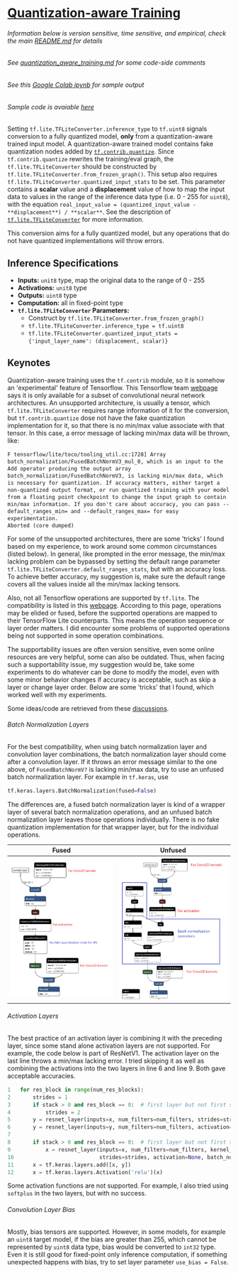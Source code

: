 # [Quantization-aware Training](https://github.com/tensorflow/tensorflow/tree/r1.14/tensorflow/contrib/quantize)

###### Information below is version sensitive, time sensitive, and empirical, check the main [README.md](https://github.com/HaoranREN/TensorFlow_Model_Quantization) for details
###### See [quantization_aware_training.md](quantization_aware_training.md) for some code-side comments
###### See this [Google Colab ipynb](https://colab.research.google.com/drive/1hD_G2qD3ptlH9zrpT4GtDCD0GwXjt7K-) for sample output
###### Sample code is avaiable [here](quantization_aware_training.py)

Setting `tf.lite.TFLiteConverter.inference_type` to `tf.uint8` signals conversion to a fully quantized model, **only** from a quantization-aware trained input model. A quantization-aware trained model contains fake quantization nodes added by [`tf.contrib.quantize`](https://www.tensorflow.org/versions/r1.14/api_docs/python/tf/contrib/quantize). Since `tf.contrib.quantize` rewrites the training/eval graph, the `tf.lite.TFLiteConverter` should be constructed by `tf.lite.TFLiteConverter.from_frozen_graph()`. This setup also requires `tf.lite.TFLiteConverter.quantized_input_stats` to be set. This parameter contains a **scalar** value and a **displacement** value of how to map the input data to values in the range of the inference data type (i.e. 0 - 255 for `uint8`), with the equation `real_input_value = (quantized_input_value - **displacement**) / **scalar**`. See the description of [`tf.lite.TFLiteConverter`](https://www.tensorflow.org/versions/r1.14/api_docs/python/tf/lite/TFLiteConverter) for more information. 

This conversion aims for a fully quantized model, but any operations that do not have quantized implementations will throw errors.

## Inference Specifications

- **Inputs:** `unit8` type, map the original data to the range of 0 - 255
- **Activations:** `unit8` type
- **Outputs:** `uint8` type
- **Computation:** all in fixed-point type
- **`tf.lite.TFLiteConverter` Parameters:**
  - Construct by `tf.lite.TFLiteConverter.from_frozen_graph()`
  - `tf.lite.TFLiteConverter.inference_type = tf.uint8`
  - `tf.lite.TFLiteConverter.quantized_input_stats = {'input_layer_name': (displacement, scalar)}`

## Keynotes

Quantization-aware training uses the `tf.contrib` module, so it is somehow an 'experimental' feature of Tensorflow. This Tensorflow team [webpage](https://www.tensorflow.org/lite/performance/model_optimization) says it is only available for a subset of convolutional neural network architectures. An unsupported architecture, is usually a tensor, which `tf.lite.TFLiteConverter` requires range information of it for the conversion, but `tf.contrib.quantize` dose not have the fake quantization implementation for it, so that there is no min/max value associate with that tensor. In this case, a error message of lacking min/max data will be thrown, like:

```
F tensorflow/lite/toco/tooling_util.cc:1728] Array batch_normalization/FusedBatchNormV3_mul_0, which is an input to the Add operator producing the output array batch_normalization/FusedBatchNormV3, is lacking min/max data, which is necessary for quantization. If accuracy matters, either target a non-quantized output format, or run quantized training with your model from a floating point checkpoint to change the input graph to contain min/max information. If you don't care about accuracy, you can pass --default_ranges_min= and --default_ranges_max= for easy experimentation.
Aborted (core dumped)
```

For some of the unsupported architectures, there are some 'tricks' I found based on my experience, to work around some common circumstances (listed below). In general, like prompted in the error message, the min/max lacking problem can be bypassed by setting the default range parameter `tf.lite.TFLiteConverter.default_ranges_stats`, but with an accuracy loss. To achieve better accuracy, my suggestion is, make sure the default range covers all the values inside all the min/max lacking tensors.

Also, not all Tensorflow operations are supported by `tf.lite`. The compatibility is listed in this [webpage](https://www.tensorflow.org/lite/guide/ops_compatibility). According to this page, operations may be elided or fused, before the supported operations are mapped to their TensorFlow Lite counterparts. This means the operation sequence or layer order matters. I did encounter some problems of supported operations being not supported in some operation combinations.

The supportability issues are often version sensitive, even some online resources are very helpful, some can also be outdated. Thus, when facing such a supportability issue, my suggestion would be, take some experiments to do whatever can be done to modify the model, even with some minor behavior changes if accuracy is acceptable, such as skip a layer or change layer order. Below are some 'tricks' that I found, which worked well with my experiments.

Some ideas/code are retrieved from these [discussions](https://github.com/tensorflow/tensorflow/issues/27880).

###### Batch Normalization Layers

For the best compatibility, when using batch normalization layer and convolution layer combinations, the batch normalization layer should come after a convolution layer. If it throws an error message similar to the one above, of `FusedBatchNormV?` is lacking min/max data, try to use an unfused batch normalization layer. For example in `tf.keras`, use

```python
tf.keras.layers.BatchNormalization(fused=False)
```

The differences are, a fused batch normalization layer is kind of a wrapper layer of several batch normalization operations, and an unfused batch normalization layer leaves those operations individually. There is no fake quantization implementation for that wrapper layer, but for the individual operations.

| Fused | Unfused|
| --- | --- |
| ![Fused](/other/fused.png) | ![Unfused](/other/unfused.png) |

###### Activation Layers

The best practice of an activation layer is combining it with the preceding layer, since some stand alone activation layers are not supported. For example, the code below is part of ResNetV1. The activation layer on the last line throws a min/max lacking error. I tried skipping it as well as combining the activations into the two layers in line 6 and line 9. Both gave acceptable accuracies.

```python
1   for res_block in range(num_res_blocks):
2       strides = 1
3       if stack > 0 and res_block == 0:  # first layer but not first stack
4           strides = 2
5       y = resnet_layer(inputs=x, num_filters=num_filters, strides=strides)
6       y = resnet_layer(inputs=y, num_filters=num_filters, activation=None)
7
8       if stack > 0 and res_block == 0:  # first layer but not first stack
9           x = resnet_layer(inputs=x, num_filters=num_filters, kernel_size=1,
10                           strides=strides, activation=None, batch_normalization=False)
11      x = tf.keras.layers.add([x, y])
12      x = tf.keras.layers.Activation('relu')(x)
```

Some activation functions are not supported. For example, I also tried using `softplus` in the two layers, but with no success.

###### Convolution Layer Bias

Mostly, bias tensors are supported. However, in some models, for example an `uint8` target model, if the bias are greater than 255, which cannot be represented by `uint8` data type, bias would be converted to `int32` type. Even it is still good for fixed-point only inference computation, if something unexpected happens with bias, try to set layer parameter `use_bias = False`.
